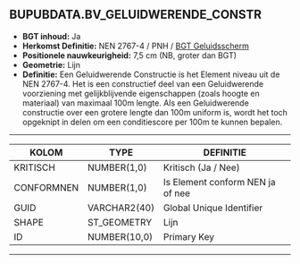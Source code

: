 ﻿## BUPUBDATA.BV_GELUIDWERENDE_CONSTR


* __BGT inhoud:__ Ja
* __Herkomst Definitie:__ NEN 2767-4 / PNH / [BGT Geluidsscherm](http://imgeo.geostandaarden.nl/def/imgeo-object/scheiding/geluidsscherm "BGT Geluidsscherm")
* __Positionele nauwkeurigheid:__ 7,5 cm (NB, groter dan BGT)
* __Geometrie:__ Lijn
* __Definitie:__ Een Geluidwerende Constructie is het Element niveau uit de NEN 2767-4. Het is een constructief deel van een Geluidwerende voorziening met gelijkblijvende eigenschappen (zoals hoogte en materiaal) van maximaal 100m lengte.
Als een Geluidwerende constructie over een grotere lengte dan 100m uniform is, wordt het toch opgeknipt in delen om een conditiescore per 100m te kunnen bepalen.


***

|KOLOM                               |TYPE              |DEFINITIE|
|------                              |----              |-----    |
|KRITISCH                            |NUMBER(1,0)    |Kritisch (Ja / Nee)|
|CONFORMNEN                          |NUMBER(1,0)       |Is Element conform NEN ja of nee|
|GUID                                |VARCHAR2(40)      |Global Unique Identifier|
|SHAPE                           |ST_GEOMETRY      |Lijn|
|ID                                  |NUMBER(10,0)      |Primary Key|

***


